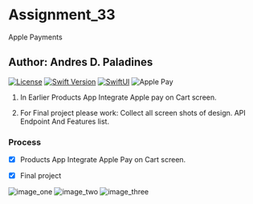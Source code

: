 # Assignment_33
Apple Payments
## Author: Andres D. Paladines

[![License][license-image]][license-url] [![Swift Version][swift-image]][swift-url] [![SwiftUI][swiftUI-image]][swiftUI-url] 
![Apple Pay](https://img.shields.io/badge/ApplePay-000000.svg?style=for-the-badge&logo=Apple-Pay&logoColor=white)

[swift-image]:https://img.shields.io/badge/Swift-5.8.1-orange?style=for-the-badge
[swift-url]: https://swift.org/

[license-image]: https://img.shields.io/badge/License-MIT-blue?style=for-the-badge
[license-url]: LICENSE

[SwiftUI-image]: https://img.shields.io/badge/SwiftUI-3.0-orange?style=for-the-badge&logo=swift&logoColor=white
[SwiftUI-url]: https://developer.apple.com/xcode/swiftui/

1. In Earlier Products App Integrate Apple pay on Cart screen.

2. For Final project please work:
  Collect all screen shots of design.
  API Endpoint
  And Features list. 

### Process
- [x] Products App Integrate Apple Pay on Cart screen.
- [x] Final project


![image_one](https://raw.githubusercontent.com/apaladines-techconsulting/Assignment_33/main/cart_1.png?token=GHSAT0AAAAAACEQQYWR2PONFCZOFW5NLDE2ZG4YGSQ)
![image_two](https://raw.githubusercontent.com/apaladines-techconsulting/Assignment_33/main/cart_2.png?token=GHSAT0AAAAAACEQQYWQQN54SJ26RIKYKS44ZG4YHSA)
![image_three](https://raw.githubusercontent.com/apaladines-techconsulting/Assignment_33/main/cart_3.png?token=GHSAT0AAAAAACEQQYWQL4TFOHR7FWMC7PXIZG4YHWQ)
